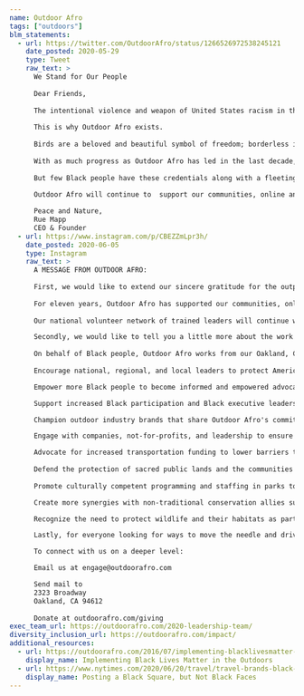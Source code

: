 ```yaml
---
name: Outdoor Afro
tags: ["outdoors"]
blm_statements:
  - url: https://twitter.com/OutdoorAfro/status/1266526972538245121
    date_posted: 2020-05-29
    type: Tweet
    raw_text: >
      We Stand for Our People
      
      Dear Friends,
      
      The intentional violence and weapon of United States racism in the outdoors is so pervasive and strong, that even a bird watching enthusiast in an iconic urban park could not escape it.
      
      This is why Outdoor Afro exists.
      
      Birds are a beloved and beautiful symbol of freedom; borderless in both spirit and movement to roam for their sustainability.  A stark contrast to the continued constraints Black people far too often feel and experience on the same earth we share with birds, wildlife, and other humans.
      
      With as much progress as Outdoor Afro has led in the last decade, the continued open-season on Black bodies in the outdoors remains horrifying — and makes it understandable why so many of our folks won't go to parks anywhere in this country, especially alone. America has a dark and very recent past where Black lives were terrorized, maimed, and taken in wilderness settings. Today our people still experience all kinds of passive and aggressive behavior in nature from fellow park users while simply trying to recreate. The difference here is that the incident in New York City’s Central Park was filmed, and that brother Black man is also a board member of an esteemed wildlife conservation organization.
      
      But few Black people have these credentials along with a fleeting chance to capture on film the unexpected timing when racism strikes — this is why it is Outdoor Afro’s explicit and evergreen mission to make sure all Black people, regardless of their affiliations or outdoor skills, can be treated with respect in nature at all times, anywhere and, at minimum, absolutely without the threat of violence.
      
      Outdoor Afro will continue to  support our communities, online and in real life, through empowered connections with nature, where Black people can be our full selves: beautiful, strong, and free. Our national volunteer network of trained leaders will continue with even greater resolve to share words of inspiration and hope, while planning healing outdoor events, including birdwatching, in public lands that belong to everyone. Your support continues to help us do this life affirming and critical work.

      Peace and Nature,
      Rue Mapp
      CEO & Founder
  - url: https://www.instagram.com/p/CBEZZmLpr3h/
    date_posted: 2020-06-05
    type: Instagram
    raw_text: >
      A MESSAGE FROM OUTDOOR AFRO:
      
      First, we would like to extend our sincere gratitude for the outpouring of support we have received over the past several days, in the form of new followers and monetary donations.
      
      For eleven years, Outdoor Afro has supported our communities, online and in person, through empowered Black connections and Black joy in nature.
      
      Our national volunteer network of trained leaders will continue with even greater resolve to create a safe and welcoming environment for our communities in nature.

      Secondly, we would like to tell you a little more about the work that we have been doing for more than a decade.
      
      On behalf of Black people, Outdoor Afro works from our Oakland, CA, Washington D.C. offices and established state networks to:
      
      Encourage national, regional, and local leaders to protect America's public lands and waters, including recreational opportunities and the jobs they support.

      Empower more Black people to become informed and empowered advocates to protect public lands with policymakers in Washington D.C., as well as in their states, counties, cities, and towns.

      Support increased Black participation and Black executive leadership in the Outdoor Recreation Economy.

      Champion outdoor industry brands that share Outdoor Afro's commitment to equity, access to parks for all, and value sustainable global supply chains that respect human rights and the environment.

      Engage with companies, not-for-profits, and leadership to ensure that no communities disproportionately carry the costs of climate change.

      Advocate for increased transportation funding to lower barriers to nature, so that more people, especially youth and their families, can have efficient, affordable means to get outdoors - especially to those places close to home.
      
      Defend the protection of sacred public lands and the communities that depend on them.
      
      Promote culturally competent programming and staffing in parks to help more people feel welcome and understood in those spaces through outreach, on-site participation, and lifelong engagement.

      Create more synergies with non-traditional conservation allies such as clergy, creatives, entertainers, social justice warriors, public health professionals, retail organizations, and other consumer industries.

      Recognize the need to protect wildlife and their habitats as part of a healthy human ecosystem, while also supporting lawful and sustainable hunting and fishing practices.

      Lastly, for everyone looking for ways to move the needle and drive change, we encourage you to support forward-moving not-for-profit organizations and continue to lift up Black voices.

      To connect with us on a deeper level:

      Email us at engage@outdoorafro.com

      Send mail to
      2323 Broadway
      Oakland, CA 94612
      
      Donate at outdoorafro.com/giving
exec_team_url: https://outdoorafro.com/2020-leadership-team/
diversity_inclusion_url: https://outdoorafro.com/impact/
additional_resources:
  - url: https://outdoorafro.com/2016/07/implementing-blacklivesmatter-in-the-outdoors/
    display_name: Implementing Black Lives Matter in the Outdoors
  - url: https://www.nytimes.com/2020/06/20/travel/travel-brands-black-lives-matter.html
    display_name: Posting a Black Square, but Not Black Faces
---
```

